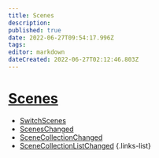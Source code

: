 ```yaml
---
title: Scenes
description: 
published: true
date: 2022-06-27T09:54:17.996Z
tags: 
editor: markdown
dateCreated: 2022-06-27T02:12:46.803Z
---
```


# [Scenes](/en/Integrations/OBS/OBS-Events)
* [SwitchScenes](/en/Integrations/OBS/OBS-Events/Scenes/SwitchScenes)
* [ScenesChanged](/en/Integrations/OBS/OBS-Events/Scenes/ScenesChanged)
* [SceneCollectionChanged](/en/Integrations/OBS/OBS-Events/Scenes/SceneCollectionChanged)
* [SceneCollectionListChanged](/en/Integrations/OBS/OBS-Events/Scenes/SceneCollectionListChanged)
{.links-list}
